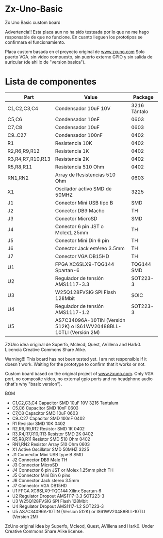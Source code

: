 # Zx-Uno-Basic
Zx Uno Basic custom board

Advertencia!! Esta placa aun no ha sido testeada por lo que no me hago responsable de que no funcione. En cuanto lleguen los prototipos se confirmara el funcionamiento.

Placa custom basada en el proyecto original de www.zxuno.com
Solo puerto VGA, sin video compuesto, sin puerto externo GPIO y sin salida de auricular (de ahi lo de "version basica").

# Lista de componentes

| Part             | Value                            | Package           |
| ---------------- | -------------------------------- | ------------------|   
| C1,C2,C3,C4      | Condensador 10uF 10V             | 3216 Tántalo      |
| C5,C6            | Condensador 10nF                 | 0603              |
| C7,C8            | Condensador 10uF                 | 0603              |
| C9..C27          | Condensador 100nF                | 0402              |
| R1               | Resistencia 10K                  | 0402              |
| R2,R6,R9,R12     | Resistencia 1K                   | 0402              |
| R3,R4,R7,R10,R13 | Resistencia 2K                   | 0402              |
| R5,R8,R11        | Resistencia 510 Ohm              | 0402              |
| RN1,RN2          | Array de Resistencias 510 Ohm    | 0603              |
| X1               | Oscilador activo SMD de 50MHZ    | 3225              |
| J1               | Conector Mini USB tipo B         | SMD               |
| J2               | Conector DB9 Macho               | TH                |
| J3               | Conector MicroSD                 | SMD               |
| J4               | Conector 6 pin JST o Molex1.25mm | TH                |
| J5               | Conector Mini Din 6 pin          | TH                |
| J6               | Conector Jack estéreo 3.5mm      | TH                |
| J7               | Conector VGA DB15HD              | TH                |
| U1               | FPGA XC6SLX9-TQG144 Spartan-6    | TQG144 SMD        | 
| U2               | Regulador de tensión AMS1117-3.3 | SOT223-3          |
| U3               | W25Q128FVSIG SPI Flash 128Mbit   | SOIC              |
| U4               | Regulador de tensión AMS1117-1.2 | SOT223-3          |
| U5               | AS7C34096A-10TIN (Versión 512K) o IS61WV20488BLL-10TLI (Versión 2M)|


ZXUno idea original de Superfo, Mcleod, Quest, AVillena and Hark0.
Licencia Creative Commons Share Alike.



Warning!!! This board has not been tested yet. I am not responsible if it doesn´t work. Waiting for the prototype to confirm that it works or not.

Custom board based on the original project of www.zxuno.com.
Only VGA port, no composite video, no external gpio ports and no headphone audio (that's why "basic version").

BOM

- C1,C2,C3,C4        Capacitor SMD 10uF 10V 3216 Tantalum
- C5,C6              Capacitor SMD 10nF 0603
- C7,C8              Capacitor SMD 10uF 0603
- C9..C27            Capacitor SMD 100nF 0402
- R1                 Resistor SMD 10K 0402
- R2,R6,R9,R12       Resistor SMD 1K 0402
- R3,R4,R7,R10,R13   Resistor SMD 2K 0402
- R5,R8,R11          Resistor SMD 510 Ohm 0402
- RN1,RN2            Resistor Array 510 Ohm 0603
- X1                 Active Oscillator SMD 50MHZ 3225
- J1                 Connector Mini USB type B SMD
- J2                 Connector DB9 Male TH
- J3                 Connector MicroSD 
- J4                 Connector 6 pin JST or Molex 1.25mm pitch TH
- J5                 Connector Mini Din 6 pins
- J6                 Connector Jack stereo 3.5mm
- J7                 Connector VGA DB15HD
- U1                 FPGA XC6SLX9-TQG144 Xilinx Spartan-6 
- U2                 Regulator Dropout AMS1117-3.3 SOT223-3
- U3                 W25Q128FVSIG SPI Flash 128Mbit
- U4                 Regulator Dropout AMS1117-1.2 SOT223-3
- U5                 AS7C34096A-10TIN (Version 512K) or IS61WV20488BLL-10TLI (Version 2M)


ZxUno original idea by Superfo, Mcleod, Quest, AVillena and Hark0.
Under Creative Commons Share Alike license.
